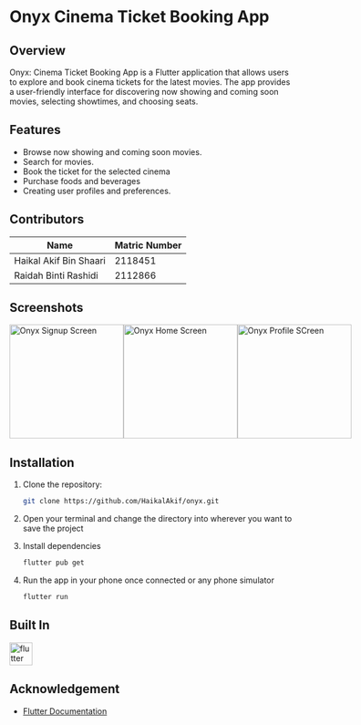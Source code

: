 # Onyx Cinema Ticket Booking App

## Overview

Onyx: Cinema Ticket Booking App is a Flutter application that allows users to explore and book cinema tickets for the latest movies. The app provides a user-friendly interface for discovering now showing and coming soon movies, selecting showtimes, and choosing seats.

## Features

- Browse now showing and coming soon movies.
- Search for movies.
- Book the ticket for the selected cinema
- Purchase foods and beverages
- Creating user profiles and preferences.

## Contributors

|Name                  |Matric Number|
|----------------------|-------------|
|Haikal Akif Bin Shaari|2118451      |
|Raidah Binti Rashidi  |2112866      |

## Screenshots

<div style="display: flex; justify-content: space-between;">
  <img src="https://github.com/HaikalAkif/onyx/assets/92365722/f3e1086f-3610-4735-85ed-69a630de9518" alt="Onyx Signup Screen" width="200"/>
  <img src="https://github.com/HaikalAkif/onyx/assets/92365722/6f3e6d5c-0089-4a77-b5b6-bc1d758fefe8" alt="Onyx Home Screen" width="200"/>
  <img src="https://github.com/HaikalAkif/onyx/assets/92365722/24cd7d74-b2f9-46cf-8265-3e1b32696bf9" alt="Onyx Profile SCreen" width="200"/>
</div>

## Installation

1. Clone the repository:

   ```bash
   git clone https://github.com/HaikalAkif/onyx.git

2. Open your terminal and change the directory into wherever you want to save the project

3. Install dependencies

   ```bash
   flutter pub get

4. Run the app in your phone once connected or any phone simulator

   ```bash
   flutter run


## Built In

<img src="https://www.vectorlogo.zone/logos/flutterio/flutterio-icon.svg" alt="flutter" width="40" height="40"/>

## Acknowledgement

* <a href='https://docs.flutter.dev/'>Flutter Documentation</a>
